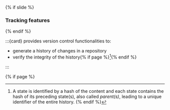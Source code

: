{% if slide %}
### Tracking features
{% endif %}

:::{card} <i class="fab fa-git"></i> provides version control functionalities to:

- generate a history of changes in a repository
- verify the integrity of the history{% if page %}[^sn1]{% endif %}

:::

{% if page %}
[^sn1]: A state is identified by a hash of the content and each state contains the hash of its preceding state(s), also called _parent(s)_, leading to a unique identifier of the entire history.
{% endif %}
